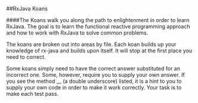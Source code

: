 ##RxJava Koans

####The Koans walk you along the path to enlightenment in order to learn RxJava. The goal is to learn the functional reactive programming approach and how to work with RxJava to solve common problems.

The koans are broken out into areas by file. Each koan builds up your knowledge of rx-java and builds upon itself. It will stop at the first place you need to correct.

Some koans simply need to have the correct answer substituted for an incorrect one. Some, however, require you to supply your own answer. If you see the method __ (a double underscore) listed, it is a hint to you to supply your own code in order to make it work correctly. Your task is to make each test pass. 